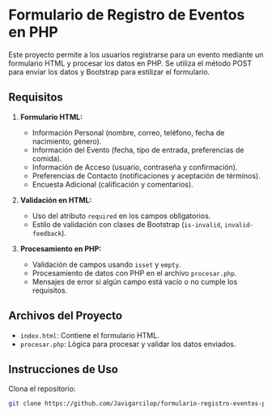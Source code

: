 # Formulario de Registro de Eventos en PHP

Este proyecto permite a los usuarios registrarse para un evento mediante un formulario HTML y procesar los datos en PHP. Se utiliza el método POST para enviar los datos y Bootstrap para estilizar el formulario.

## Requisitos

1. **Formulario HTML:**
   - Información Personal (nombre, correo, teléfono, fecha de nacimiento, género).
   - Información del Evento (fecha, tipo de entrada, preferencias de comida).
   - Información de Acceso (usuario, contraseña y confirmación).
   - Preferencias de Contacto (notificaciones y aceptación de términos).
   - Encuesta Adicional (calificación y comentarios).

2. **Validación en HTML:**
   - Uso del atributo `required` en los campos obligatorios.
   - Estilo de validación con clases de Bootstrap (`is-invalid`, `invalid-feedback`).

3. **Procesamiento en PHP:**
   - Validación de campos usando `isset` y `empty`.
   - Procesamiento de datos con PHP en el archivo `procesar.php`.
   - Mensajes de error si algún campo está vacío o no cumple los requisitos.

## Archivos del Proyecto

- `index.html`: Contiene el formulario HTML.
- `procesar.php`: Lógica para procesar y validar los datos enviados.

## Instrucciones de Uso

Clona el repositorio:

```bash
git clone https://github.com/Javigarcilop/formulario-registro-eventos-php.git
